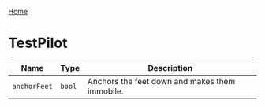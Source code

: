 [Home](https://wnp78.github.io/JunoXml/)

# TestPilot


|Name|Type|Description|
|--|--|--|
|`anchorFeet`|`bool`|Anchors the feet down and makes them immobile.|


